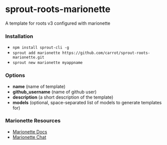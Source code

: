 # sprout-roots-marionette

A template for roots v3 configured with marionette

### Installation

- `npm install sprout-cli -g`
- `sprout add marionette https://github.com/carrot/sprout-roots-marionette.git`
- `sprout new marionette myappname`

### Options

- **name** (name of template)
- **github_username** (name of github user)
- **description** (a short description of the template)
- **models** (optional, space-separated list of models to generate templates for)

### Marionette Resources

- [Marionette Docs](http://marionettejs.com/docs/current)
- [Marionette Chat](https://gitter.im/marionettejs/backbone.marionette)
